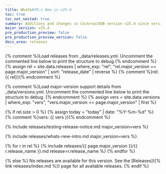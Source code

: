 ```yaml
---
title: What&#39;s New in v25.4
toc: true
toc_not_nested: true
summary: Additions and changes in CockroachDB version v25.4 since version v25.3
major_version: v25.4
pre_production_preview: false
pre_production_preview_version: false
docs_area: releases
---
```


{% comment %}Load releases from _data/releases.yml. Uncomment the commented line below to print the structure to debug.{% endcomment %}
{% assign rel = site.data.releases | where_exp: "rel", "rel.major_version == page.major_version" | sort: "release_date" | reverse %}
{% comment %}rel: {{ rel}}{% endcomment %}

{% comment %}Load major-version support details from _data/versions.yml. Uncomment the commented line below to print the structure to debug. {% endcomment %}
{% assign vers = site.data.versions | where_exp: "vers", "vers.major_version == page.major_version" | first %}

{% if rel.size > 0 %}
{% assign today = "today" | date: "%Y-%m-%d" %}
{% comment %}vers: {{ vers }}{% endcomment %}

{% include releases/testing-release-notice.md major_version=vers %}

{% include releases/whats-new-intro.md major_version=vers %}

{% for r in rel %}
{% include releases/{{ page.major_version }}/{{ r.release_name }}.md release=r.release_name %}
{% endfor %}

{% else %}
No releases are available for this version. See the [Releases]({% link releases/index.md %}) page for all available releases.
{% endif %}
